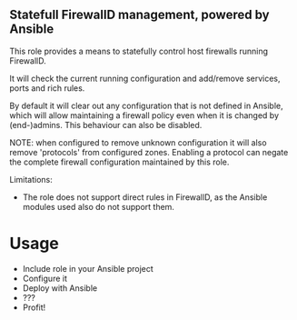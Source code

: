## Statefull FirewallD management, powered by Ansible
This role provides a means to statefully control host firewalls running FirewallD.

It will check the current running configuration and add/remove services, ports and rich rules.

By default it will clear out any configuration that is not defined in Ansible, which will allow maintaining a firewall policy even when it is changed by (end-)admins. This behaviour can also be disabled.

NOTE: when configured to remove unknown configuration it will also remove 'protocols' from configured zones. Enabling a protocol can negate the complete firewall configuration maintained by this role.

Limitations:
* The role does not support direct rules in FirewallD, as the Ansible modules used also do not support them.

# Usage
* Include role in your Ansible project
* Configure it
* Deploy with Ansible
* ???
* Profit!

